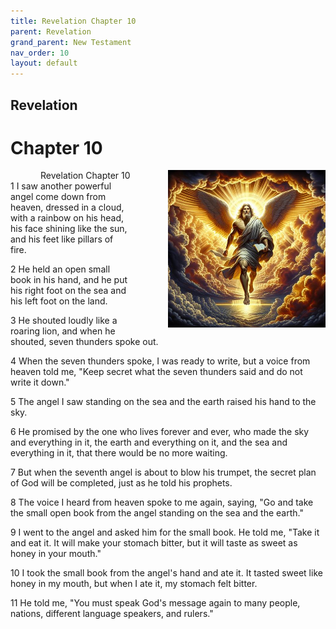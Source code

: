 ```yaml
---
title: Revelation Chapter 10
parent: Revelation
grand_parent: New Testament
nav_order: 10
layout: default
---
```


## Revelation

# Chapter 10

<div style="clear: both; text-align: right;">
    <div style="max-width: 50%; height: auto; float: right; margin: 0 0 10px 10px; padding-left: 10%;">
        <img src="/assets/Image/Revelation/500/10.jpg" alt="Revelation Chapter 10" class="chapter-image">
    </div>
    <figcaption style="font-size: 14px; text-align: right;">Revelation Chapter 10</figcaption>
</div>
1 I saw another powerful angel come down from heaven, dressed in a cloud, with a rainbow on his head, his face shining like the sun, and his feet like pillars of fire.

2 He held an open small book in his hand, and he put his right foot on the sea and his left foot on the land.

3 He shouted loudly like a roaring lion, and when he shouted, seven thunders spoke out.

4 When the seven thunders spoke, I was ready to write, but a voice from heaven told me, "Keep secret what the seven thunders said and do not write it down."

5 The angel I saw standing on the sea and the earth raised his hand to the sky.

6 He promised by the one who lives forever and ever, who made the sky and everything in it, the earth and everything on it, and the sea and everything in it, that there would be no more waiting.

7 But when the seventh angel is about to blow his trumpet, the secret plan of God will be completed, just as he told his prophets.

8 The voice I heard from heaven spoke to me again, saying, "Go and take the small open book from the angel standing on the sea and the earth."

9 I went to the angel and asked him for the small book. He told me, "Take it and eat it. It will make your stomach bitter, but it will taste as sweet as honey in your mouth."

10 I took the small book from the angel's hand and ate it. It tasted sweet like honey in my mouth, but when I ate it, my stomach felt bitter.

11 He told me, "You must speak God's message again to many people, nations, different language speakers, and rulers."


